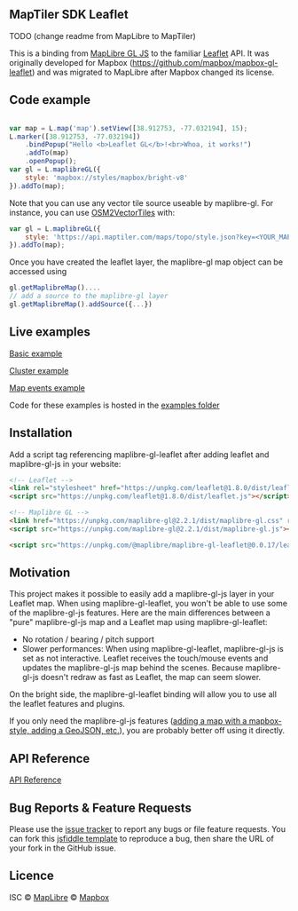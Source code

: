 ## MapTiler SDK Leaflet

TODO (change readme from MapLibre to MapTiler)

This is a binding from [MapLibre GL JS](https://maplibre.org) to the familiar
[Leaflet](http://leafletjs.com/) API. It was originally developed for Mapbox (https://github.com/mapbox/mapbox-gl-leaflet) and was migrated to MapLibre after Mapbox changed its license.

## Code example
```javascript

var map = L.map('map').setView([38.912753, -77.032194], 15);
L.marker([38.912753, -77.032194])
    .bindPopup("Hello <b>Leaflet GL</b>!<br>Whoa, it works!")
    .addTo(map)
    .openPopup();
var gl = L.maplibreGL({
    style: 'mapbox://styles/mapbox/bright-v8'
}).addTo(map);
```
Note that you can use any vector tile source useable by maplibre-gl. For instance, you can use [OSM2VectorTiles](http://osm2vectortiles.org/) with:
```javascript
var gl = L.maplibreGL({
	style: 'https://api.maptiler.com/maps/topo/style.json?key=<YOUR_MAPTILER_API_KEY>'
}).addTo(map);
```

Once you have created the leaflet layer, the maplibre-gl map object can be accessed using
```javascript
gl.getMaplibreMap()....
// add a source to the maplibre-gl layer
gl.getMaplibreMap().addSource({...})
```

## Live examples
[Basic example](https://raw.githack.com/maplibre/maplibre-gl-leaflet/main/examples/basic.html)

[Cluster example](https://raw.githack.com/maplibre/maplibre-gl-leaflet/main/examples/cluster.html)

[Map events example](https://raw.githack.com/maplibre/maplibre-gl-leaflet/main/examples/events.html)

Code for these examples is hosted in the [examples folder](https://github.com/maplibre/maplibre-gl-leaflet/tree/main/examples)

## Installation
Add a script tag referencing maplibre-gl-leaflet after adding leaflet and maplibre-gl-js in your website:
```html
<!-- Leaflet -->
<link rel="stylesheet" href="https://unpkg.com/leaflet@1.8.0/dist/leaflet.css" />
<script src="https://unpkg.com/leaflet@1.8.0/dist/leaflet.js"></script>

<!-- Maplibre GL -->
<link href="https://unpkg.com/maplibre-gl@2.2.1/dist/maplibre-gl.css" rel='stylesheet' />
<script src="https://unpkg.com/maplibre-gl@2.2.1/dist/maplibre-gl.js"></script>

<script src="https://unpkg.com/@maplibre/maplibre-gl-leaflet@0.0.17/leaflet-maplibre-gl.js"></script>
```

## Motivation
This project makes it possible to easily add a maplibre-gl-js layer in your Leaflet map. When using maplibre-gl-leaflet, you won't be able to use some of the maplibre-gl-js features.
Here are the main differences between a "pure" maplibre-gl-js map and a Leaflet map using maplibre-gl-leaflet:
- No rotation / bearing / pitch support
- Slower performances: When using maplibre-gl-leaflet, maplibre-gl-js is set as not interactive. Leaflet receives the touch/mouse events and updates the maplibre-gl-js map behind the scenes. Because maplibre-gl-js doesn't redraw as fast as Leaflet, the map can seem slower.

On the bright side, the maplibre-gl-leaflet binding will allow you to use all the leaflet features and plugins.

If you only need the maplibre-gl-js features ([adding a map with a mapbox-style, adding a GeoJSON, etc.](https://maplibre.org/maplibre-gl-js-docs/example/)), you are probably better off using it directly.

## API Reference
[API Reference](API.md)

## Bug Reports & Feature Requests
Please use the [issue tracker](https://github.com/maplibre/maplibre-gl-leaflet/issues) to report any bugs or file feature requests.
You can fork this [jsfiddle template](https://jsfiddle.net/fnicollet/9w9er53v/) to reproduce a bug, then share the URL of your fork in the GitHub issue.

## Licence
ISC © [MapLibre](https://github.com/maplibre) © [Mapbox](https://github.com/mapbox)
